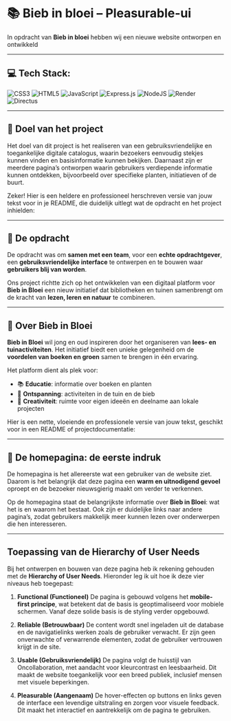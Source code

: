 
# 📚 Bieb in bloei  – Pleasurable-ui

In opdracht van **Bieb in bloei** hebben wij een nieuwe website ontworpen en ontwikkeld

---

## 💻 Tech Stack:

![CSS3](https://img.shields.io/badge/css3-%231572B6.svg?style=for-the-badge\&logo=css3\&logoColor=white)
![HTML5](https://img.shields.io/badge/html5-%23E34F26.svg?style=for-the-badge\&logo=html5\&logoColor=white)
![JavaScript](https://img.shields.io/badge/javascript-%23323330.svg?style=for-the-badge\&logo=javascript\&logoColor=%23F7DF1E)
![Express.js](https://img.shields.io/badge/express.js-%23404d59.svg?style=for-the-badge\&logo=express\&logoColor=%2361DAFB)
![NodeJS](https://img.shields.io/badge/node.js-6DA55F?style=for-the-badge\&logo=node.js\&logoColor=white)
![Render](https://img.shields.io/badge/Render-%46E3B7.svg?style=for-the-badge\&logo=render\&logoColor=white)
![Directus](https://img.shields.io/badge/directus-%2364f.svg?style=for-the-badge\&logo=directus\&logoColor=white)

---

## 🎯 Doel van het project

Het doel van dit project is het realiseren van een gebruiksvriendelijke en toegankelijke digitale catalogus, waarin bezoekers eenvoudig stekjes kunnen vinden en basisinformatie kunnen bekijken. Daarnaast zijn er meerdere pagina’s ontworpen waarin gebruikers verdiepende informatie kunnen ontdekken, bijvoorbeeld over specifieke planten, initiatieven of de buurt.

Zeker! Hier is een heldere en professioneel herschreven versie van jouw tekst voor in je README, die duidelijk uitlegt wat de opdracht en het project inhielden:

---

## 🤝 De opdracht

De opdracht was om **samen met een team**, voor een **echte opdrachtgever**, een **gebruiksvriendelijke interface** te ontwerpen en te bouwen waar **gebruikers blij van worden**.

Ons project richtte zich op het ontwikkelen van een digitaal platform voor **Bieb in Bloei** een nieuw initiatief dat bibliotheken en tuinen samenbrengt om de kracht van **lezen, leren en natuur** te combineren.

---

## 🌱 Over Bieb in Bloei

**Bieb in Bloei** wil jong en oud inspireren door het organiseren van **lees- en tuinactiviteiten**. Het initiatief biedt een unieke gelegenheid om de **voordelen van boeken en groen** samen te brengen in één ervaring.

Het platform dient als plek voor:

* 📚 **Educatie**: informatie over boeken en planten
* 🌿 **Ontspanning**: activiteiten in de tuin en de bieb
* 🎨 **Creativiteit**: ruimte voor eigen ideeën en deelname aan lokale projecten

Hier is een nette, vloeiende en professionele versie van jouw tekst, geschikt voor in een README of projectdocumentatie:

---

## 🌟 De homepagina: de eerste indruk

De homepagina is het allereerste wat een gebruiker van de website ziet. Daarom is het belangrijk dat deze pagina een **warm en uitnodigend gevoel** oproept en de bezoeker nieuwsgierig maakt om verder te verkennen.

Op de homepagina staat de belangrijkste informatie over **Bieb in Bloei**: wat het is en waarom het bestaat. Ook zijn er duidelijke links naar andere pagina’s, zodat gebruikers makkelijk meer kunnen lezen over onderwerpen die hen interesseren.

---

## Toepassing van de Hierarchy of User Needs

Bij het ontwerpen en bouwen van deze pagina heb ik rekening gehouden met de **Hierarchy of User Needs**. Hieronder leg ik uit hoe ik deze vier niveaus heb toegepast:

1. **Functional (Functioneel)**
   De pagina is gebouwd volgens het **mobile-first principe**, wat betekent dat de basis is geoptimaliseerd voor mobiele schermen. Vanaf deze solide basis is de styling verder opgebouwd.

2. **Reliable (Betrouwbaar)**
   De content wordt snel ingeladen uit de database en de navigatielinks werken zoals de gebruiker verwacht. Er zijn geen onverwachte of verwarrende elementen, zodat de gebruiker vertrouwen krijgt in de site.

3. **Usable (Gebruiksvriendelijk)**
   De pagina volgt de huisstijl van Oncollaboration, met aandacht voor kleurcontrast en leesbaarheid. Dit maakt de website toegankelijk voor een breed publiek, inclusief mensen met visuele beperkingen.

4. **Pleasurable (Aangenaam)**
   De hover-effecten op buttons en links geven de interface een levendige uitstraling en zorgen voor visuele feedback. Dit maakt het interactief en aantrekkelijk om de pagina te gebruiken.


